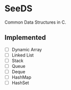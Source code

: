 # SeeDS

Common Data Structures in C.

## Implemented

- [ ] Dynamic Array
- [ ] Linked List
- [ ] Stack
- [ ] Queue
- [ ] Deque
- [ ] HashMap
- [ ] HashSet
